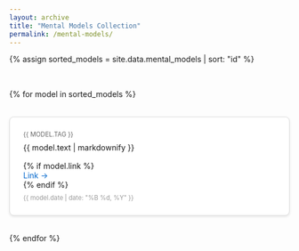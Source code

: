 ```yaml
---
layout: archive
title: "Mental Models Collection"
permalink: /mental-models/
---
```


{% assign sorted_models = site.data.mental_models | sort: "id" %}

<div class="mental-models-grid">
  {% for model in sorted_models %}
    <div class="mental-model-card">
      <div class="mental-model-tag">{{ model.tag }}</div>
      <div class="mental-model-text">
        {{ model.text | markdownify }}
      </div>
      {% if model.link %}
        <div class="mental-model-link">
          <a href="{{ model.link }}" target="_blank">Link →</a>
        </div>
      {% endif %}
      <div class="mental-model-date">{{ model.date | date: "%B %d, %Y" }}</div>
    </div>
  {% endfor %}
</div>

<style>
.mental-models-grid {
  display: grid;
  grid-template-columns: repeat(auto-fill, minmax(300px, 1fr));
  gap: 2rem;
  padding: 2rem 0;
}

.mental-model-card {
  border: 1px solid #ddd;
  border-radius: 8px;
  padding: 1.5rem;
  background: #fff;
  box-shadow: 0 2px 4px rgba(0,0,0,0.1);
  position: relative;
}

.mental-model-id {
  position: absolute;
  top: 0.5rem;
  right: 0.5rem;
  font-size: 0.8em;
  color: #999;
}

.mental-model-tag {
  color: #666;
  font-size: 0.8em;
  text-transform: uppercase;
  margin-bottom: 0.5rem;
}

.mental-model-text {
  font-size: 1em;
  margin-bottom: 1rem;
}

.mental-model-link a {
  color: #0066cc;
  text-decoration: none;
}

.mental-model-link a:hover {
  text-decoration: underline;
}

.mental-model-date {
  color: #999;
  font-size: 0.8em;
  margin-top: 0.5rem;
}
</style>